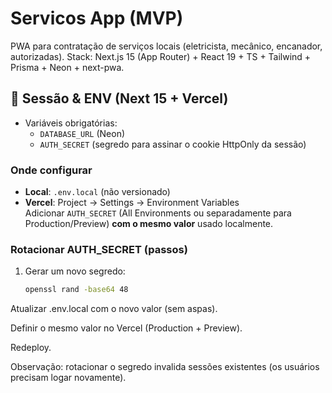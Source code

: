 # Servicos App (MVP)
PWA para contratação de serviços locais (eletricista, mecânico, encanador, autorizadas).
Stack: Next.js 15 (App Router) + React 19 + TS + Tailwind + Prisma + Neon + next-pwa.

## 🔐 Sessão & ENV (Next 15 + Vercel)

- Variáveis obrigatórias:
  - `DATABASE_URL` (Neon)
  - `AUTH_SECRET` (segredo para assinar o cookie HttpOnly da sessão)

### Onde configurar
- **Local**: `.env.local` (não versionado)
- **Vercel**: Project → Settings → Environment Variables  
  Adicionar `AUTH_SECRET` (All Environments ou separadamente para Production/Preview) **com o mesmo valor** usado localmente.

### Rotacionar AUTH_SECRET (passos)
1. Gerar um novo segredo:
   ```sh
   openssl rand -base64 48
Atualizar .env.local com o novo valor (sem aspas).

Definir o mesmo valor no Vercel (Production + Preview).

Redeploy.

Observação: rotacionar o segredo invalida sessões existentes (os usuários precisam logar novamente).
